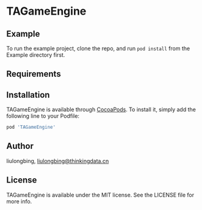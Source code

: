# TAGameEngine
## Example

To run the example project, clone the repo, and run `pod install` from the Example directory first.

## Requirements

## Installation

TAGameEngine is available through [CocoaPods](https://cocoapods.org). To install
it, simply add the following line to your Podfile:

```ruby
pod 'TAGameEngine'
```

## Author

liulongbing, liulongbing@thinkingdata.cn

## License

TAGameEngine is available under the MIT license. See the LICENSE file for more info.
